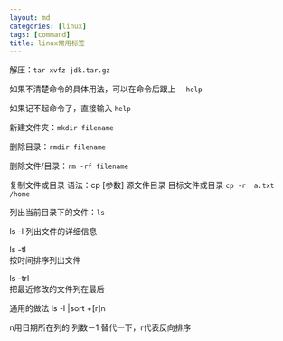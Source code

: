 ```yaml
---
layout: md
categories: [linux]
tags: [command]
title: linux常用标签
---
```

解压：`tar xvfz jdk.tar.gz`

如果不清楚命令的具体用法，可以在命令后跟上 `--help`

如果记不起命令了，直接输入 `help`

新建文件夹：`mkdir filename`

删除目录：`rmdir filename`

删除文件/目录：`rm -rf filename`

复制文件或目录
语法：cp [参数] 源文件目录 目标文件或目录 `cp -r  a.txt /home`

列出当前目录下的文件：`ls`

ls -l 
列出文件的详细信息

ls -tl   
按时间排序列出文件

ls -trl  
把最近修改的文件列在最后

通用的做法
ls -l |sort +[r]n

n用日期所在列的 列数－1 替代一下，r代表反向排序

